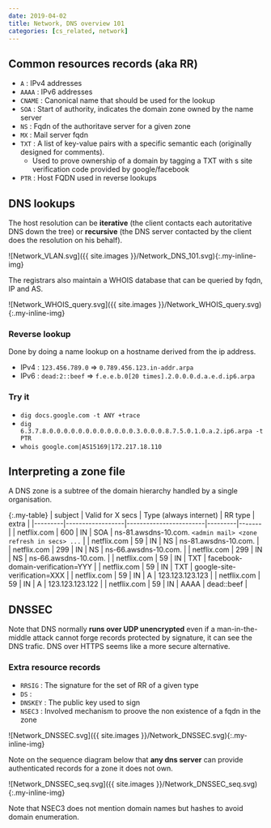 ```yaml
---
date: 2019-04-02
title: Network, DNS overview 101
categories: [cs_related, network]
---
```


## Common resources records (aka RR)

* `A` :  IPv4 addresses
* `AAAA` : IPv6 addresses
* `CNAME` : Canonical name that should be used for the lookup
* `SOA` : Start of authority, indicates the domain zone owned by the name server
* `NS` : Fqdn of the authoritave server for a given zone
* `MX` : Mail server fqdn
* `TXT` : A list of key-value pairs with a specific semantic each (originally designed for comments).
  * Used to prove ownership of a domain by tagging a TXT with s site verification code provided by google/facebook
* `PTR` : Host FQDN used in reverse lookups

## DNS lookups

The host resolution can be **iterative** (the client contacts each autoritative DNS down the tree) or **recursive** (the DNS server contacted by the client does the resolution on his behalf).

![Network_VLAN.svg]({{ site.images }}/Network_DNS_101.svg){:.my-inline-img}

The registrars also maintain a WHOIS database that can be queried by fqdn, IP and AS.

![Network_WHOIS_query.svg]({{ site.images }}/Network_WHOIS_query.svg){:.my-inline-img}

### Reverse lookup

Done by doing a name lookup on a hostname derived from the ip address.
* IPv4 : `123.456.789.0` => `0.789.456.123.in-addr.arpa`
* IPv6 : `dead:2::beef` => `f.e.e.b.0[20 times].2.0.0.0.d.a.e.d.ip6.arpa`

### Try it

* `dig docs.google.com -t ANY +trace`
* `dig 6.3.7.8.0.0.0.0.0.0.0.0.0.0.0.0.3.0.0.0.8.7.5.0.1.0.a.2.ip6.arpa -t PTR`
* `whois google.com|AS15169|172.217.18.110`

## Interpreting a zone file

A DNS zone is a subtree of the domain hierarchy handled  by a single organisation.

{:.my-table}
| subject | Valid for X secs | Type (always internet) | RR type | extra |
|---------|------------------|------------------------|---------|-------|
| netflix.com | 600 | IN | SOA  | ns-81.awsdns-10.com. `<admin mail> <zone refresh in secs> ...` |
| netflix.com | 59  | IN | NS   | ns-81.awsdns-10.com. |
| netflix.com | 299 | IN | NS   | ns-66.awsdns-10.com. |
| netflix.com | 299 | IN | NS   | ns-66.awsdns-10.com. |
| netflix.com | 59  | IN | TXT  | facebook-domain-verification=YYY |
| netflix.com | 59  | IN | TXT  | google-site-verification=XXX |
| netflix.com | 59  | IN | A    | 123.123.123.123 |
| netflix.com | 59  | IN | A    | 123.123.123.122 |
| netflix.com | 59  | IN | AAAA | dead::beef |

## DNSSEC

Note that DNS normally **runs over UDP unencrypted** even if a man-in-the-middle attack cannot forge records protected by signature, it can see the DNS trafic.
DNS over HTTPS seems like a more secure alternative.

### Extra resource records

* `RRSIG` : The signature for the set of RR of a given type
* `DS` : 
* `DNSKEY` : The public key used to sign
* `NSEC3` : Involved mechanism to proove the non existence of a fqdn in the zone

![Network_DNSSEC.svg]({{ site.images }}/Network_DNSSEC.svg){:.my-inline-img}

Note on the sequence diagram below that **any dns server** can provide authenticated records for a zone it does not own.

![Network_DNSSEC_seq.svg]({{ site.images }}/Network_DNSSEC_seq.svg){:.my-inline-img}

Note that NSEC3 does not mention domain names but hashes to avoid domain enumeration.

